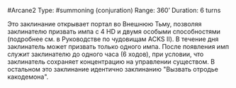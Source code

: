 #Arcane2
Type: #summoning (conjuration)
Range: 360’
Duration: 6 turns

Это заклинание открывает портал во Внешнюю Тьму, позволяя заклинателю призвать импа с 4 HD и двумя особыми способностями (подробнее см. в Руководстве по чудовищам ACKS II). В течение дня заклинатель может призвать только одного импа. После появления имп служит заклинателю до одного часа (6 ходов), при условии, что заклинатель сохраняет концентрацию на управлении существом. В остальном это заклинание идентично заклинанию "Вызвать отродье какодемона".
